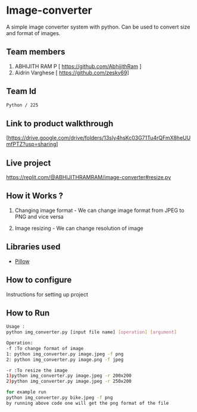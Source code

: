 # Image-converter
A simple image converter system with python.
Can be used to convert size and format of images.


## Team members

1. ABHIJITH RAM P [ https://github.com/AbhijithRam ]
2. Aidrin Varghese [ https://github.com/zesky69]


## Team Id
```sh
Python / 225
```

## Link to product walkthrough
[https://drive.google.com/drive/folders/13sIy4hsKc03G71Tu4rQFmX8heUUmfPTZ?usp=sharing]

## Live project

https://replit.com/@ABHIJITHRAMRAM/image-converter#resize.py

## How it Works ?

1. Changing image format - We can change image format from JPEG to PNG and vice versa

2. Image resizing - We can change resolution of image


## Libraries used

- [Pillow](https://python-pillow.org/)


## How to configure
Instructions for setting up project

## How to Run
```sh
Usage :
python img_converter.py [input file name] [operation] [argument]

Operation: 
-f :To change format of image
1: python img_converter.py image.jpeg -f png 
2: python img_converter.py image.png -f jpeg 

-r :To resize the image
1)python img_converter.py image.jpeg -r 200x200 
2)python img_converter.py image.jpeg -r 250x200

for example run
python img_converter.py bike.jpeg -f png
by running above code one will get the png format of the file

```
